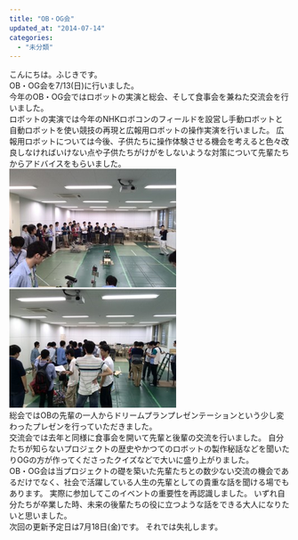 ```yaml
---
title: "OB・OG会"
updated_at: "2014-07-14"
categories: 
  - "未分類"
---
```


こんにちは。ふじきです。  
OB・OG会を7/13(日)に行いました。  
今年のOB・OG会ではロボットの実演と総会、そして食事会を兼ねた交流会を行いました。  
ロボットの実演では今年のNHKロボコンのフィールドを設営し手動ロボットと自動ロボットを使い競技の再現と広報用ロボットの操作実演を行いました。 広報用ロボットについては今後、子供たちに操作体験させる機会を考えると色々改良しなければいけない点や子供たちがけがをしないような対策について先輩たちからアドバイスをもらいました。 [![OB・OG1](images/1bb6604a7db801175d147d8c507ef544-300x213.jpg)](http://www.fortefibre.net/blog/wp-content/uploads/2014/07/1bb6604a7db801175d147d8c507ef544.jpg) [![OB・OG2](images/0a3a6a2b5f3232ba8e3e293d80cb5b04-300x213.jpg)](http://www.fortefibre.net/blog/wp-content/uploads/2014/07/0a3a6a2b5f3232ba8e3e293d80cb5b04.jpg)  
総会ではOBの先輩の一人からドリームプランプレゼンテーションという少し変わったプレゼンを行っていただきました。  
交流会では去年と同様に食事会を開いて先輩と後輩の交流を行いました。 自分たちが知らないプロジェクトの歴史やかつてのロボットの製作秘話などを聞いたりOGの方が作ってくださったクイズなどで大いに盛り上がりました。  
OB・OG会は当プロジェクトの礎を築いた先輩たちとの数少ない交流の機会であるだけでなく、社会で活躍している人生の先輩としての貴重な話を聞ける場でもあります。 実際に参加してこのイベントの重要性を再認識しました。 いずれ自分たちが卒業した時、未来の後輩たちの役に立つような話をできる大人になりたいと思いました。  
次回の更新予定日は7月18日(金)です。 それでは失礼します。

